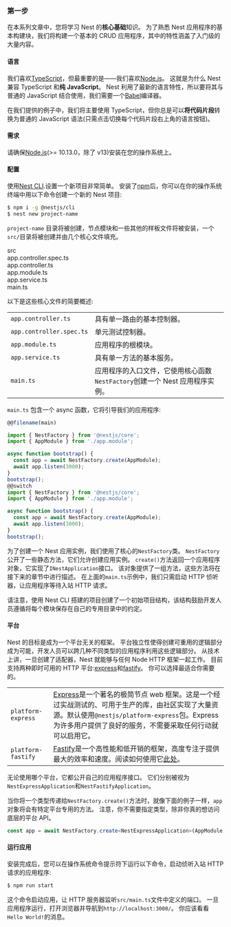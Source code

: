 ### 第一步

在本系列文章中，您将学习 Nest 的**核心基础**知识。
为了熟悉 Nest 应用程序的基本构建块，我们将构建一个基本的 CRUD 应用程序，其中的特性涵盖了入门级的大量内容。

#### 语言

我们喜欢[TypeScript](https://www.typescriptlang.org/)，但最重要的是——我们喜欢[Node.js](https://nodejs.org/en/)。
这就是为什么 Nest 兼容 TypeScript 和**纯 JavaScript**。
Nest 利用了最新的语言特性，所以要将其与普通的 JavaScript 结合使用，我们需要一个[Babel](https://babeljs.io/)编译器。

在我们提供的例子中，我们将主要使用 TypeScript，但你总是可以**将代码片段**转换为普通的 JavaScript 语法(只需点击切换每个代码片段右上角的语言按钮)。

#### 需求

请确保[Node.js](https://nodejs.org/)(>= 10.13.0，除了 v13)安装在您的操作系统上。

#### 配置

使用[Nest CLI](/cli/overview).设置一个新项目非常简单。
安装了[npm](https://www.npmjs.com/)后，你可以在你的操作系统终端中用以下命令创建一个新的 Nest 项目:

```bash
$ npm i -g @nestjs/cli
$ nest new project-name
```

`project-name` 目录将被创建，节点模块和一些其他的样板文件将被安装，一个`src/`目录将被创建并由几个核心文件填充。

<div class="file-tree">
  <div class="item">src</div>
  <div class="children">
    <div class="item">app.controller.spec.ts</div>
    <div class="item">app.controller.ts</div>
    <div class="item">app.module.ts</div>
    <div class="item">app.service.ts</div>
    <div class="item">main.ts</div>
  </div>
</div>

以下是这些核心文件的简要概述:

|                          |                                                                             |
| ------------------------ | --------------------------------------------------------------------------- |
| `app.controller.ts`      | 具有单一路由的基本控制器。                                                  |
| `app.controller.spec.ts` | 单元测试控制器。                                                            |
| `app.module.ts`          | 应用程序的根模块。                                                          |
| `app.service.ts`         | 具有单一方法的基本服务。                                                    |
| `main.ts`                | 应用程序的入口文件，它使用核心函数`NestFactory`创建一个 Nest 应用程序实例。 |

`main.ts` 包含一个 async 函数，它将引导我们的应用程序:

```typescript
@@filename(main)

import { NestFactory } from '@nestjs/core';
import { AppModule } from './app.module';

async function bootstrap() {
  const app = await NestFactory.create(AppModule);
  await app.listen(3000);
}
bootstrap();
@@switch
import { NestFactory } from '@nestjs/core';
import { AppModule } from './app.module';

async function bootstrap() {
  const app = await NestFactory.create(AppModule);
  await app.listen(3000);
}
bootstrap();
```

为了创建一个 Nest 应用实例，我们使用了核心的`NestFactory`类。
`NestFactory`公开了一些静态方法，它们允许创建应用实例。
`create()`方法返回一个应用程序对象，它实现了`INestApplication`接口。
该对象提供了一组方法，这些方法将在接下来的章节中进行描述。
在上面的`main.ts`示例中，我们只需启动 HTTP 侦听器，让应用程序等待入站 HTTP 请求。

请注意，使用 Nest CLI 搭建的项目创建了一个初始项目结构，该结构鼓励开发人员遵循将每个模块保存在自己的专用目录中的约定。

#### 平台

Nest 的目标是成为一个平台无关的框架。
平台独立性使得创建可重用的逻辑部分成为可能，开发人员可以跨几种不同类型的应用程序利用这些逻辑部分。
从技术上讲，一旦创建了适配器，Nest 就能够与任何 Node HTTP 框架一起工作。
目前支持两种即时可用的 HTTP 平台:[express](https://expressjs.com/)和[fastify](https://www.fastify.io)。
你可以选择最适合你需要的。

|                    |                                                                                                                                                                                                                                          |
| ------------------ | ---------------------------------------------------------------------------------------------------------------------------------------------------------------------------------------------------------------------------------------- |
| `platform-express` | [Express](https://expressjs.com/)是一个著名的极简节点 web 框架。这是一个经过实战测试的、可用于生产的库，由社区实现了大量资源。默认使用`@nestjs/platform-express`包。Express 为许多用户提供了良好的服务，不需要采取任何行动就可以启用它。 |
| `platform-fastify` | [Fastify](https://www.fastify.io/)是一个高性能和低开销的框架，高度专注于提供最大的效率和速度。阅读如何使用它[此处](/techniques/performance)。                                                                                            |

无论使用哪个平台，它都公开自己的应用程序接口。
它们分别被视为`NestExpressApplication`和`NestFastifyApplication`。

当你将一个类型传递给`NestFactory.create()`方法时，就像下面的例子一样，`app`对象将会有特定平台专用的方法。
注意，你不需要指定类型，除非你真的想访问底层的平台 API。

```typescript
const app = await NestFactory.create<NestExpressApplication>(AppModule);
```

#### 运行应用

安装完成后，您可以在操作系统命令提示符下运行以下命令，启动侦听入站 HTTP 请求的应用程序:

```bash
$ npm run start
```

这个命令启动应用，让 HTTP 服务器监听`src/main.ts`文件中定义的端口。
一旦应用程序运行，打开浏览器并导航到`http://localhost:3000/`。
你应该看看`Hello World!`的消息。
